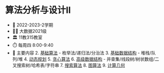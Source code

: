# 算法分析与设计II
- 📆 2022-2023-2学期
- 🧑‍🎓 大数据2021级
- 🏛️ 11教315教室 
- ⏱️ 每周四 8:00-9:40
- 📖 主要内容
	2. [基础算法](2.html)
		- 枚举法/递归法/分治法
	3. [基础数据结构](3.html)
		- 堆栈/队列/堆
	4. [动态规划](4.html)
	5. [贪心算法](5.html)
	6. [高级数据结构](6.html)
		- 并查集/线段树/树状数组/二叉搜索树/哈希表/字符串
	7. [搜索算法](7.html)
	8. [图算法](8.html)
	9. [计算几何](9.html)
